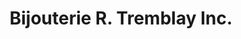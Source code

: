 ---
title: "Bijouterie R. Tremblay Inc."
url: /mont-laurier/bijouterie-r-tremblay-inc/
shop: jewelry
---